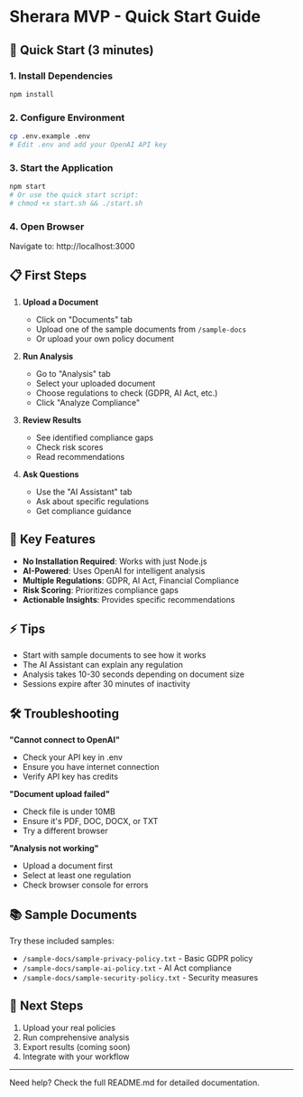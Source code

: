 # Sherara MVP - Quick Start Guide

## 🚀 Quick Start (3 minutes)

### 1. Install Dependencies
```bash
npm install
```

### 2. Configure Environment
```bash
cp .env.example .env
# Edit .env and add your OpenAI API key
```

### 3. Start the Application
```bash
npm start
# Or use the quick start script:
# chmod +x start.sh && ./start.sh
```

### 4. Open Browser
Navigate to: http://localhost:3000

## 📋 First Steps

1. **Upload a Document**
   - Click on "Documents" tab
   - Upload one of the sample documents from `/sample-docs`
   - Or upload your own policy document

2. **Run Analysis**
   - Go to "Analysis" tab
   - Select your uploaded document
   - Choose regulations to check (GDPR, AI Act, etc.)
   - Click "Analyze Compliance"

3. **Review Results**
   - See identified compliance gaps
   - Check risk scores
   - Read recommendations

4. **Ask Questions**
   - Use the "AI Assistant" tab
   - Ask about specific regulations
   - Get compliance guidance

## 🎯 Key Features

- **No Installation Required**: Works with just Node.js
- **AI-Powered**: Uses OpenAI for intelligent analysis
- **Multiple Regulations**: GDPR, AI Act, Financial Compliance
- **Risk Scoring**: Prioritizes compliance gaps
- **Actionable Insights**: Provides specific recommendations

## ⚡ Tips

- Start with sample documents to see how it works
- The AI Assistant can explain any regulation
- Analysis takes 10-30 seconds depending on document size
- Sessions expire after 30 minutes of inactivity

## 🛠️ Troubleshooting

**"Cannot connect to OpenAI"**
- Check your API key in .env
- Ensure you have internet connection
- Verify API key has credits

**"Document upload failed"**
- Check file is under 10MB
- Ensure it's PDF, DOC, DOCX, or TXT
- Try a different browser

**"Analysis not working"**
- Upload a document first
- Select at least one regulation
- Check browser console for errors

## 📚 Sample Documents

Try these included samples:
- `/sample-docs/sample-privacy-policy.txt` - Basic GDPR policy
- `/sample-docs/sample-ai-policy.txt` - AI Act compliance
- `/sample-docs/sample-security-policy.txt` - Security measures

## 🔗 Next Steps

1. Upload your real policies
2. Run comprehensive analysis
3. Export results (coming soon)
4. Integrate with your workflow

---

Need help? Check the full README.md for detailed documentation.
